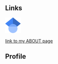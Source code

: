 ## Links
[<img src="/images/google_scholar.png" width="50">](https://scholar.google.co.jp/citations?user=TzrgGqEAAAAJ&hl=ja)

[link to my ABOUT page](pages/about.md)

## Profile

##
